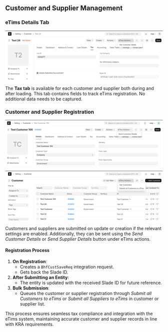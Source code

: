 ## Customer and Supplier Management

### eTims Details Tab

<a id="customer_supplier_management"></a>
![Customer and Supplier Registration Screenshot](../images/customer_details.png)

The **Tax tab** is available for each customer and supplier both during and after loading. This tab contains fields to track eTims registration. No additional data needs to be captured.

### Customer and Supplier Registration

<a id="customer_supplier_registration"></a>
![Customer and Supplier Doctype Customisations](../images/customer_management.png)

![Customer and Supplier List Screenshot](../images/customer_list.png)

Customers and suppliers are submitted on update or creation if the relevant settings are enabled. Additionally, they can be sent using the _Send Customer Details_ or _Send Supplier Details_ button under eTims actions.

#### Registration Process

1. **On Registration**:
   - Creates a `BhfCustSaveReq` integration request.
   - Gets back the Slade ID.
2. **After Submitting an Entity**:
   - The entity is updated with the received Slade ID for future reference.
3. **Bulk Submission**:
   - Queues the customer or supplier registration through _Submit all Customers to eTims_ or _Submit all Suppliers to eTims_ in customer or supplier list.

This process ensures seamless tax compliance and integration with the eTims system, maintaining accurate customer and supplier records in line with KRA requirements.
